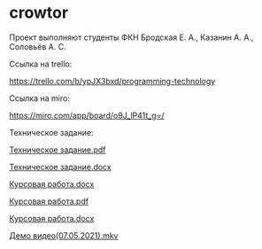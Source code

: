 # crowtor
Проект выполняют студенты ФКН Бродская Е. А., Казанин А. А., Соловьёв А. С.

Ссылка на trello:

https://trello.com/b/ypJX3bxd/programming-technology

Ссылка на miro:

https://miro.com/app/board/o9J_lP41t_g=/

Техническое задание:

[Техническое задание.pdf](documents/Техническое%20задание.pdf)

[Техническое задание.docx](documents/Техническое%20задание.docx)

[Курсовая работа.docx](documents/Курсовая%20работа%20ТП.docx)

[Курсовая работа.pdf](documents/Курсовая%20работа%20ТП.pdf)

[Курсовая работа.docx](documents/Курсовая%20работа%20ТП.docx)

[Демо видео(07.05.2021).mkv](https://github.com/andrey-solovyev/crowtor/blob/72e39a46522a80a78338e2b492c6a17410425648/documents/%D0%94%D0%B5%D0%BC%D0%BE%20%D0%B2%D0%B8%D0%B4%D0%B5%D0%BE(07.05.2021).mkv)

